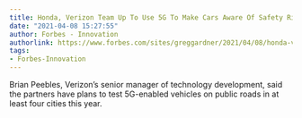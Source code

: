 ```yaml
---
title: Honda, Verizon Team Up To Use 5G To Make Cars Aware Of Safety Risks
date: "2021-04-08 15:27:55"
author: Forbes - Innovation
authorlink: https://www.forbes.com/sites/greggardner/2021/04/08/honda-verizon-team-up-to-use-5g-to-make-cars-aware-of-safety-risks/
tags:
- Forbes-Innovation
---
```

Brian Peebles, Verizon’s senior manager of technology development, said the partners have plans to test 5G-enabled vehicles on public roads in at least four cities this year.